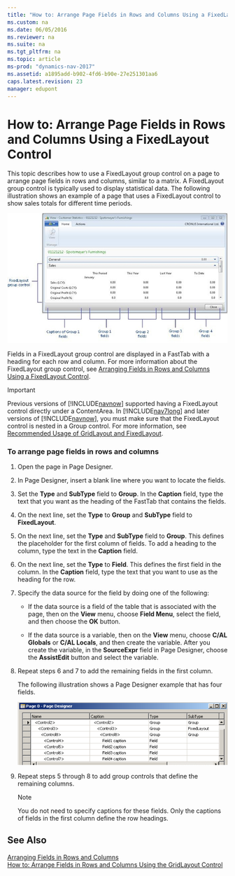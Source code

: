 ```yaml
---
title: "How to: Arrange Page Fields in Rows and Columns Using a FixedLayout Control"
ms.custom: na
ms.date: 06/05/2016
ms.reviewer: na
ms.suite: na
ms.tgt_pltfrm: na
ms.topic: article
ms-prod: "dynamics-nav-2017"
ms.assetid: a1895add-b902-4fd6-b90e-27e251301aa6
caps.latest.revision: 23
manager: edupont
---
```

# How to: Arrange Page Fields in Rows and Columns Using a FixedLayout Control
This topic describes how to use a FixedLayout group control on a page to arrange page fields in rows and columns, similar to a matrix. A FixedLayout group control is typically used to display statistical data. The following illustration shows an example of a page that uses a FixedLayout control to show sales totals for different time periods.  
  
 ![Screenshot of a FixedLayout example](media/NAVRTCFixedLayoutExample.jpg "NAVRTCFixedLayoutExample")  
  
 Fields in a FixedLayout group control are displayed in a FastTab with a heading for each row and column. For more information about the FixedLayout group control, see [Arranging Fields in Rows and Columns Using a FixedLayout Control](Arranging-Fields-in-Rows-and-Columns-Using-a-FixedLayout-Control.md).  
  
> [!IMPORTANT]  
>  Previous versions of [!INCLUDE[navnow](includes/navnow_md.md)] supported having a FixedLayout control directly under a ContentArea. In [!INCLUDE[nav7long](includes/nav7long_md.md)] and later versions of [!INCLUDE[navnow](includes/navnow_md.md)], you must make sure that the FixedLayout control is nested in a Group control. For more information, see [Recommended Usage of GridLayout and FixedLayout](Recommended-Usage-of-GridLayout-and-FixedLayout.md).  
  
### To arrange page fields in rows and columns  
  
1.  Open the page in Page Designer.  
  
2.  In Page Designer, insert a blank line where you want to locate the fields.  
  
3.  Set the **Type** and **SubType** field to **Group**. In the **Caption** field, type the text that you want as the heading of the FastTab that contains the fields.  
  
4.  On the next line, set the **Type** to **Group** and **SubType** field to **FixedLayout**.  
  
5.  On the next line, set the **Type** and **SubType** field to **Group**. This defines the placeholder for the first column of fields. To add a heading to the column, type the text in the **Caption** field.  
  
6.  On the next line, set the **Type** to **Field**. This defines the first field in the column. In the **Caption** field, type the text that you want to use as the heading for the row.  
  
7.  Specify the data source for the field by doing one of the following:  
  
    -   If the data source is a field of the table that is associated with the page, then on the **View** menu, choose **Field Menu**, select the field, and then choose the **OK** button.  
  
    -   If the data source is a variable, then on the **View** menu, choose **C\/AL Globals** or **C\/AL Locals**, and then create the variable. After you create the variable, in the **SourceExpr** field in Page Designer, choose the **AssistEdit** button and select the variable.  
  
8.  Repeat steps 6 and 7 to add the remaining fields in the first column.  
  
     The following illustration shows a Page Designer example that has four fields.  
  
     ![FixedLayout group example in Page Designer](media/NAVRTCFixedLayoutPageDesignerGroup.PNG "NAVRTCFixedLayoutPageDesignerGroup")  
  
9. Repeat steps 5 through 8 to add group controls that define the remaining columns.  
  
    > [!NOTE]  
    >  You do not need to specify captions for these fields. Only the captions of fields in the first column define the row headings.  
  
## See Also  
 [Arranging Fields in Rows and Columns](Arranging-Fields-in-Rows-and-Columns.md)   
 [How to: Arrange Fields in Rows and Columns Using the GridLayout Control](How%20to:%20Arrange%20Fields%20in%20Rows%20and%20Columns%20Using%20the%20GridLayout%20Control.md)